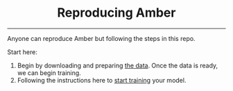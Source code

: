 <h1 align="center">Reproducing Amber</h1>

---
Anyone can reproduce Amber but following the steps in this repo.

Start here:
1. Begin by downloading and preparing [the data](./data-prep). Once the data is ready, we can begin training.
2. Following the instructions here to [start training](./amber-train) your model.
